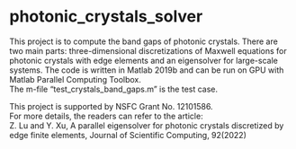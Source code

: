 # photonic_crystals_solver
This project is to compute the band gaps of photonic crystals. There are two main parts: three-dimensional discretizations of Maxwell equations for photonic crystals with edge elements and an eigensolver for large-scale systems. The code is written in Matlab 2019b and can be run on GPU with Matlab Parallel Computing Toolbox.     
The m-file “test_crystals_band_gaps.m” is the test case.


This project is supported by NSFC Grant No. 12101586.   
For more details, the readers can refer to the article:   
Z. Lu and Y. Xu, A parallel eigensolver for photonic crystals discretized by edge finite elements, Journal of Scientific Computing, 92(2022)
